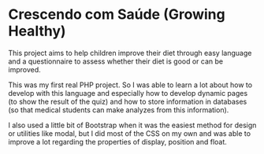 # Crescendo com Saúde (Growing Healthy)

This project aims to help children improve their diet through easy language and a questionnaire to assess whether their diet is good or can be improved.

This was my first real PHP project.
So I was able to learn a lot about how to develop with this language and especially how to develop dynamic pages (to show the result of the quiz) and how to store information in databases (so that medical students can make analyzes from this information).


I also used a little bit of Bootstrap when it was the easiest method for design or utilities like modal, but I did most of the CSS on my own and was able to improve a lot regarding the properties of display, position and float.
